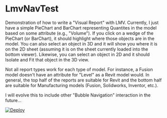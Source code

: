 # LmvNavTest
Demonstration of how to write a "Visual Report" with LMV.  Currently, I just have a simple PieChart and BarChart representing Quantites in the model based on some attribute (e.g., "Volume").  If you click on a wedge of the PieChart (or BarChart), it should highlight where those objects are in the model.  You can also select an object in 3D and it will show you where it is on the 2D sheet (assuming it is on the sheet currently loaded into the bottom viewer).  Likewise, you can select an object in 2D and it should Isolate and Fit that object in the 3D view.

Not all report types work for each type of model.  For instance, a Fusion model doesn't have an attribute for "Level" as a Revit model would.  In general, the top half of the reports are suitable for Revit and the bottom half are suitable for Manufacturing models (Fusion, Solidworks, Inventor, etc.).

I will evolve this to include other "Bubble Navigation" interaction in the future...

[![Deploy](https://www.herokucdn.com/deploy/button.png)](https://heroku.com/deploy)
